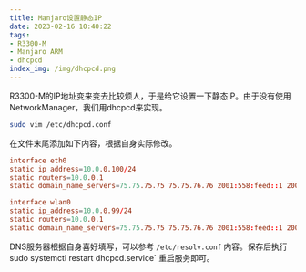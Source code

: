 ```yaml
---
title: Manjaro设置静态IP
date: 2023-02-16 10:40:22
tags:
- R3300-M
- Manjaro ARM
- dhcpcd
index_img: /img/dhcpcd.png
---
```

R3300-M的IP地址变来变去比较烦人，于是给它设置一下静态IP。由于没有使用NetworkManager，我们用dhcpcd来实现。

```bash
sudo vim /etc/dhcpcd.conf
```
在文件末尾添加如下内容，根据自身实际修改。

```conf
interface eth0
static ip_address=10.0.0.100/24
static routers=10.0.0.1
static domain_name_servers=75.75.75.75 75.75.76.76 2001:558:feed::1 2001:558:feed::2

interface wlan0
static ip_address=10.0.0.99/24
static routers=10.0.0.1
static domain_name_servers=75.75.75.75 75.75.76.76 2001:558:feed::1 2001:558:feed::2
```
DNS服务器根据自身喜好填写，可以参考 `/etc/resolv.conf` 内容。保存后执行 sudo systemctl restart dhcpcd.service` 重启服务即可。
